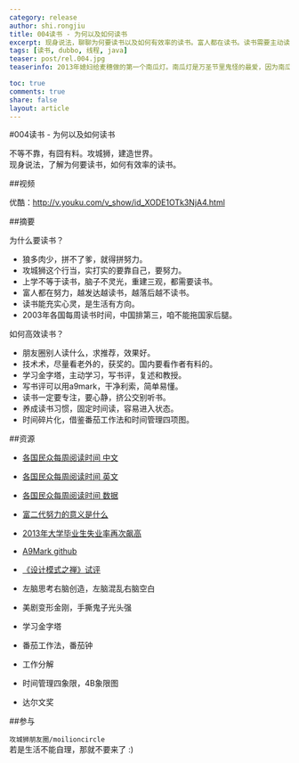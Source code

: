 ```yaml
---
category: release
author: shi.rongjiu
title: 004读书 - 为何以及如何读书
excerpt: 现身说法，聊聊为何要读书以及如何有效率的读书。富人都在读书。读书需要主动读，主动思考，养成读书习惯。
tags: [读书, dubbo, 线程, java]
teaser: post/rel.004.jpg
teaserinfo: 2013年媳妇给麦穗做的第一个南瓜灯。南瓜灯是万圣节里鬼怪的最爱，因为南瓜非常有营养，南瓜粥，南瓜派和南瓜炖土豆都非常好吃O(∩_∩)O

toc: true
comments: true
share: false
layout: article
---
```


#004读书 - 为何以及如何读书

不等不靠，有囧有料。攻城狮，建造世界。  
现身说法，了解为何要读书，如何有效率的读书。  

##视频

优酷：http://v.youku.com/v_show/id_XODE1OTk3NjA4.html  

##摘要

为什么要读书？

  * 狼多肉少，拼不了爹，就得拼努力。
  * 攻城狮这个行当，实打实的要靠自己，要努力。
  * 上学不等于读书，脑子不灵光，重建三观，都需要读书。
  * 富人都在努力，越发达越读书，越落后越不读书。
  * 读书能充实心灵，是生活有方向。
  * 2003年各国每周读书时间，中国排第三，咱不能拖国家后腿。

如何高效读书？

  * 朋友圈别人读什么，求推荐，效果好。
  * 技术术，尽量看老外的，获奖的。国内要看作者有料的。
  * 学习金字塔，主动学习，写书评，复述和教授。
  * 写书评可以用a9mark，干净利索，简单易懂。
  * 读书一定要专注，要心静，挤公交别听书。
  * 养成读书习惯，固定时间读，容易进入状态。
  * 时间碎片化，借鉴番茄工作法和时间管理四项图。

##资源

  * [各国民众每周阅读时间 中文](http://world.163.com/14/0303/09/9MDCLDG000014JB5.html)
  * [各国民众每周阅读时间 英文](http://gizmodo.com/america-doesnt-read-much-says-map-1534623889)
  * [各国民众每周阅读时间 数据](http://www.prnewswire.com/news-releases/nop-world-culture-scoretm-index-examines-global-media-habits-uncovers-whos-tuning-in-logging-on-and-hitting-the-books-54693752.html)  
  * [富二代努力的意义是什么](http://mp.weixin.qq.com/s?__biz=MjM5NjAxOTU4MA==&mid=355488189&idx=1&sn=e92dbb0f9668f56112ebab5983caa43e&scene=1&key=d18c14eec7bd86678c016436dbe81bfa97c67b474caee803949faa3af11a7cffbf6662aaddcd657c3b5f8079649b5de1&ascene=1&uin=MTUwNzIwMDA0MA%3D%3D&devicetype=webwx&version=70000001&pass_ticket=NA1xmuHm3JNADUFApSpSqiIrbPxLHXl515T6Vu%2BOUJf%2FJZH2ACCwvRm4GJeDKxDi)  
  * [2013年大学毕业生失业率再次飙高](http://info.0577job.com/news_24828)  
  * [A9Mark github](http://github.com/moilioncircle/circle.publish/blob/master/rule/004.reading-a9mark.md)  
  * [《设计模式之禅》试评](http://book.douban.com/review/3183415/) 

  * 左脑思考右脑创造，左脑混乱右脑空白  
  * 美剧变形金刚，手撕鬼子光头强  
  * 学习金字塔  
  * 番茄工作法，番茄钟  
  * 工作分解  
  * 时间管理四象限，4B象限图  
  * 达尔文奖

##参与

`攻城狮朋友圈/moilioncircle`  
若是生活不能自理，那就不要来了 :)  
